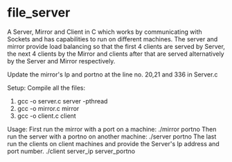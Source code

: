 # file_server
A Server, Mirror and Client in C which works by communicating with Sockets and has capabilities to run on different machines. The server and mirror provide load balancing so that the first 4 clients are served by Server, the next 4 clients by the Mirror and clients after that are served alternatively by the Server and Mirror respectively.

Update the mirror's Ip and portno at the line no. 20,21 and 336 in Server.c

Setup:
Compile all the files:
1. gcc -o server.c server -pthread
2. gcc -o mirror.c mirror
3. gcc -o client.c client

Usage:
First run the mirror with a port on a machine:
./mirror portno
Then run the server with a portno on another machine:
./server portno
The last run the clients on client machines and provide the Server's Ip address and port number.
./client server_ip server_portno
